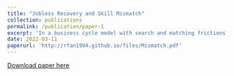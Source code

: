 ```yaml
---
title: "Jobless Recovery and Skill Mismatch"
collection: publications
permalink: /publication/paper-1
excerpt: 'In a business cycle model with search and matching frictions, I explain the slow jobless recovery to be the result of a mismatch between worker skill and firm technology. The mismatch penalty increases the unemployment level and volatility, mainly by increasing the probability of matching failure. The impact of mismatch penalty is more significant when skill variance is higher and when technology is more skill-complementary. The mismatch also decreases the labor force participation rate.'
date: 2022-03-11
paperurl: 'http://rfan1994.github.io/files/Mismatch.pdf'
---
```

[Download paper here](http://academicpages.github.io/files/paper1.pdf)
